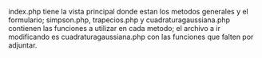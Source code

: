 index.php tiene la vista principal donde estan los metodos generales y el formulario;
simpson.php, trapecios.php y cuadraturagaussiana.php contienen las funciones a utilizar en cada metodo;
el archivo a ir modificando es cuadraturagaussiana.php con las funciones que falten por adjuntar.

